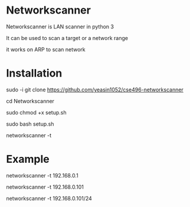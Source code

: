 # Networkscanner

Networkscanner is LAN scanner in python 3

It can be used to scan a target or a network range

it works on ARP to scan network 

# Installation
sudo -i
git clone https://github.com/yeasin1052/cse496-networkscanner

cd Networkscanner

sudo chmod +x setup.sh

sudo bash setup.sh

networkscanner -t <target>

  
# Example

networkscanner -t 192.168.0.1

networkscanner -t 192.168.0.101

networkscanner -t 192.168.0.101/24
